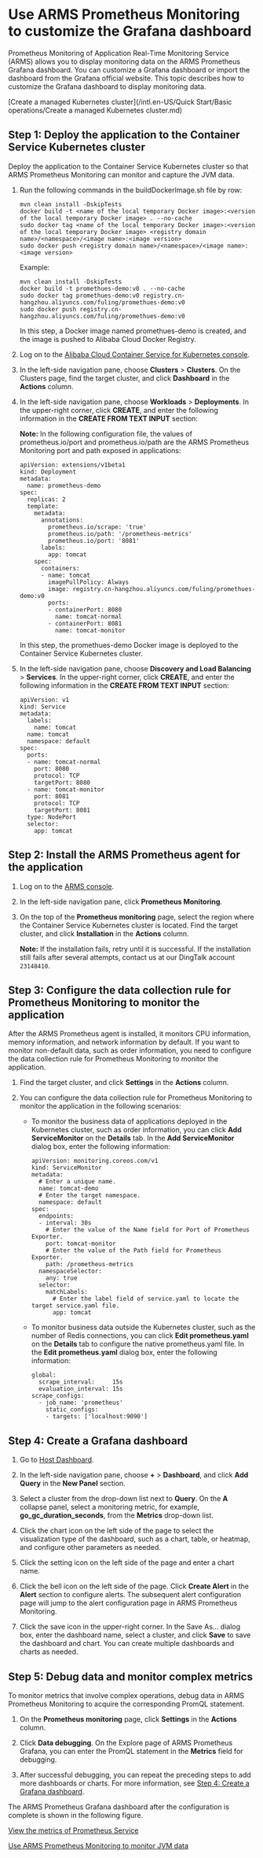 # Use ARMS Prometheus Monitoring to customize the Grafana dashboard

Prometheus Monitoring of Application Real-Time Monitoring Service \(ARMS\) allows you to display monitoring data on the ARMS Prometheus Grafana dashboard. You can customize a Grafana dashboard or import the dashboard from the Grafana official website. This topic describes how to customize the Grafana dashboard to display monitoring data.

[Create a managed Kubernetes cluster](/intl.en-US/Quick Start/Basic operations/Create a managed Kubernetes cluster.md)

## Step 1: Deploy the application to the Container Service Kubernetes cluster

Deploy the application to the Container Service Kubernetes cluster so that ARMS Prometheus Monitoring can monitor and capture the JVM data.

1.  Run the following commands in the buildDockerImage.sh file by row:

    ```
    mvn clean install -DskipTests
    docker build -t <name of the local temporary Docker image>:<version of the local temporary Docker image> . --no-cache
    sudo docker tag <name of the local temporary Docker image>:<version of the local temporary Docker image> <registry domain name>/<namespace>/<image name>:<image version>
    sudo docker push <registry domain name>/<namespace>/<image name>:<image version>
    ```

    Example:

    ```
    mvn clean install -DskipTests
    docker build -t promethues-demo:v0 . --no-cache
    sudo docker tag promethues-demo:v0 registry.cn-hangzhou.aliyuncs.com/fuling/promethues-demo:v0
    sudo docker push registry.cn-hangzhou.aliyuncs.com/fuling/promethues-demo:v0
    ```

    In this step, a Docker image named promethues-demo is created, and the image is pushed to Alibaba Cloud Docker Registry.

2.  Log on to the [Alibaba Cloud Container Service for Kubernetes console](https://cs.console.aliyun.com/#/k8s/overview).

3.  In the left-side navigation pane, choose **Clusters** \> **Clusters**. On the Clusters page, find the target cluster, and click **Dashboard** in the **Actions** column.

4.  In the left-side navigation pane, choose **Workloads** \> **Deployments**. In the upper-right corner, click **CREATE**, and enter the following information in the **CREATE FROM TEXT INPUT** section:

    **Note:** In the following configuration file, the values of prometheus.io/port and prometheus.io/path are the ARMS Prometheus Monitoring port and path exposed in applications:

    ```
    apiVersion: extensions/v1beta1
    kind: Deployment
    metadata:
      name: prometheus-demo
    spec:
      replicas: 2
      template:
        metadata:
          annotations:
            prometheus.io/scrape: 'true'
            prometheus.io/path: '/prometheus-metrics'
            prometheus.io/port: '8081'
          labels:
            app: tomcat
        spec:
          containers:
          - name: tomcat
            imagePullPolicy: Always
            image: registry.cn-hangzhou.aliyuncs.com/fuling/promethues-demo:v0
            ports:
            - containerPort: 8080
              name: tomcat-normal
            - containerPort: 8081
              name: tomcat-monitor
    ```

    In this step, the promethues-demo Docker image is deployed to the Container Service Kubernetes cluster.

5.  In the left-side navigation pane, choose **Discovery and Load Balancing** \> **Services**. In the upper-right corner, click **CREATE**, and enter the following information in the **CREATE FROM TEXT INPUT** section:

    ```
    apiVersion: v1
    kind: Service
    metadata:
      labels:
        name: tomcat
      name: tomcat
      namespace: default
    spec:
      ports:
      - name: tomcat-normal
        port: 8080
        protocol: TCP
        targetPort: 8080
      - name: tomcat-monitor
        port: 8081
        protocol: TCP
        targetPort: 8081
      type: NodePort
      selector:
        app: tomcat
    ```


## Step 2: Install the ARMS Prometheus agent for the application

1.  Log on to the [ARMS console](https://arms-ap-southeast-1.console.aliyun.com/#/home).

2.  In the left-side navigation pane, click **Prometheus Monitoring**.

3.  On the top of the **Prometheus monitoring** page, select the region where the Container Service Kubernetes cluster is located. Find the target cluster, and click **Installation** in the **Actions** column.

    **Note:** If the installation fails, retry until it is successful. If the installation still fails after several attempts, contact us at our DingTalk account `23148410`.


## Step 3: Configure the data collection rule for Prometheus Monitoring to monitor the application

After the ARMS Prometheus agent is installed, it monitors CPU information, memory information, and network information by default. If you want to monitor non-default data, such as order information, you need to configure the data collection rule for Prometheus Monitoring to monitor the application.

1.  Find the target cluster, and click **Settings** in the **Actions** column.

2.  You can configure the data collection rule for Prometheus Monitoring to monitor the application in the following scenarios:

    -   To monitor the business data of applications deployed in the Kubernetes cluster, such as order information, you can click **Add ServiceMonitor** on the **Details** tab. In the **Add ServiceMonitor** dialog box, enter the following information:

        ```
        apiVersion: monitoring.coreos.com/v1
        kind: ServiceMonitor
        metadata:
          # Enter a unique name.
          name: tomcat-demo
          # Enter the target namespace.
          namespace: default
        spec:
          endpoints:
          - interval: 30s
            # Enter the value of the Name field for Port of Prometheus Exporter.
            port: tomcat-monitor
            # Enter the value of the Path field for Prometheus Exporter.
            path: /prometheus-metrics
          namespaceSelector:
            any: true
          selector:
            matchLabels:
              # Enter the label field of service.yaml to locate the target service.yaml file.
              app: tomcat
        ```

    -   To monitor business data outside the Kubernetes cluster, such as the number of Redis connections, you can click **Edit prometheus.yaml** on the **Details** tab to configure the native prometheus.yaml file. In the **Edit prometheus.yaml** dialog box, enter the following information:

        ```
        global:
          scrape_interval:     15s
          evaluation_interval: 15s
        scrape_configs:
          - job_name: 'prometheus'
            static_configs:
            - targets: ['localhost:9090']
        ```


## Step 4: Create a Grafana dashboard

1.  Go to [Host Dashboard](http://grafana.console.aliyun.com/).

2.  In the left-side navigation pane, choose **+** \> **Dashboard**, and click **Add Query** in the **New Panel** section.

3.  Select a cluster from the drop-down list next to **Query**. On the **A** collapse panel, select a monitoring metric, for example, **go\_gc\_duration\_seconds**, from the **Metrics** drop-down list.

4.  Click the chart icon on the left side of the page to select the visualization type of the dashboard, such as a chart, table, or heatmap, and configure other parameters as needed.

5.  Click the setting icon on the left side of the page and enter a chart name.

6.  Click the bell icon on the left side of the page. Click **Create Alert** in the **Alert** section to configure alerts. The subsequent alert configuration page will jump to the alert configuration page in ARMS Prometheus Monitoring.

7.  Click the save icon in the upper-right corner. In the Save As... dialog box, enter the dashboard name, select a cluster, and click **Save** to save the dashboard and chart. You can create multiple dashboards and charts as needed.


## Step 5: Debug data and monitor complex metrics

To monitor metrics that involve complex operations, debug data in ARMS Prometheus Monitoring to acquire the corresponding PromQL statement.

1.  On the **Prometheus monitoring** page, click **Settings** in the **Actions** column.

2.  Click **Data debugging**. On the Explore page of ARMS Prometheus Grafana, you can enter the PromQL statement in the **Metrics** field for debugging.

3.  After successful debugging, you can repeat the preceding steps to add more dashboards or charts. For more information, see [Step 4: Create a Grafana dashboard](#section_8t5_8w4_779).


The ARMS Prometheus Grafana dashboard after the configuration is complete is shown in the following figure.

[View the metrics of Prometheus Service]()

[Use ARMS Prometheus Monitoring to monitor JVM data]()

